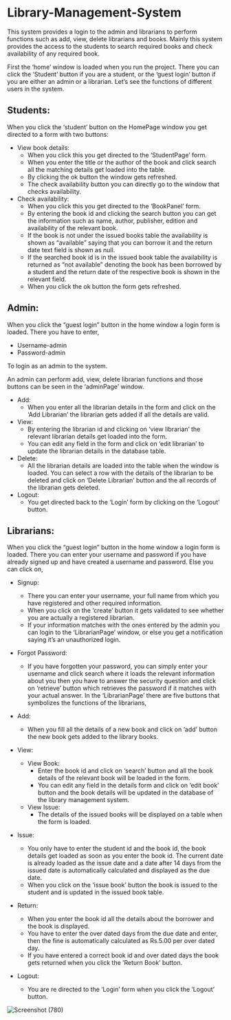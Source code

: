 # Library-Management-System

This system provides a login to the admin and librarians to perform functions such as add, view, delete librarians and books. Mainly this system provides the access to the students to search required books and check availability of any required book.
  
First the ‘home’ window is loaded when you run the project. There you can click the ‘Student’ button if you are a student, or the ‘guest login’ button if you are either an admin or a librarian. 
Let’s see the functions of different users in the system.

## Students:

When you click the ‘student’ button on the HomePage window you get directed to a form with two buttons:
* View book details: 
  * When you click this you get directed to the ‘StudentPage’ form.
  * When you enter the title or the author of the book and click search all the matching details get loaded into the table.
  * By clicking the ok button the window gets refreshed.
  * The check availability button you can directly go to the window that checks availability.
*	Check availability:
    *	 When you click this you get directed to the ‘BookPanel’ form.
    *  By entering the book id and clicking the search button you can get the information such as name, author, publisher, edition and availability of the relevant book. 
    *	 If the book is not under the issued books table the availability is shown as “available” saying that you can borrow it and the return date text field is shown as null.
    *	 If the searched book id is in the issued book table the availability is returned as “not available” denoting the book has been borrowed by a student and the return date of the respective book is shown in the relevant field.
    *  When you click the ok button the form gets refreshed. 
## Admin:

When you click the “guest login” button in the home window a login form is loaded. There you have to enter,
  * Username-admin
  * Password-admin 

To login as an admin to the system.


An admin can perform add, view, delete librarian functions and those buttons can be seen in the ‘adminPage’ window.
*	Add:
    * When you enter all the librarian details in the form and click on the ‘Add Librarian’ the librarian gets added if all the details are valid.
*	View:
    * By entering the librarian id and clicking on ‘view librarian’ the relevant librarian details get loaded into the form.
    * You can edit any field in the form and click on ‘edit librarian’ to update the librarian details in the database table.
*	Delete:
    * All the librarian details are loaded into the table when the window is loaded. You can select a row with the details of the librarian to be deleted and click on ‘Delete Librarian’ button and the all records of the librarian gets deleted.
*	Logout:
    * You get directed back to the ‘Login’ form by clicking on the ‘Logout’ button.
## Librarians:

When you click the “guest login” button in the home window a login form is loaded. There you can enter your username and password if you have already signed up and have created a username and password. Else you can click on,

* Signup:
    * There you can enter your username, your full name from which you have registered and other required information. 
    * When you click on the ‘create’ button it gets validated to see whether you are actually a registered librarian.
    * If your information matches with the ones entered by the admin you can login to the ‘LibrarianPage’ window, or else you get a notification saying it’s an unauthorized login.  
* Forgot Password:
    * If you have forgotten your password, you can simply enter your username and click search where it loads the relevant information about you then you have to answer the security question and click on ‘retrieve’ button which retrieves the password if it matches with your actual answer.
In the ‘LibrarianPage’ there are five buttons that symbolizes the functions of the librarians,
* Add:
    * When you fill all the details of a new book and click on ‘add’ button the new book gets added to the library books.

* View:
    * View Book:
        * Enter the book id and click on ‘search’ button and all the book details of the relevant book will be loaded in the form.
        * You can edit any field in the details form and click on ‘edit book’ button and the book details will be updated in the database of the library management system.
    * View Issue:
        * The details of the issued books will be displayed on a table when the form is loaded.
*	Issue:
    * You only have to enter the student id and the book id, the book details get loaded as soon as you enter the book id. The current date is already loaded as the issue date and a date after 14 days from the issued date is automatically calculated and displayed as the due date.
    * When you click on the ‘issue book’ button the book is issued to the student and is updated in the issued book table. 
* Return:
    * When you enter the book id all the details about the borrower and the book is displayed.
    * You have to enter the over dated days from the due date and enter, then the fine is automatically calculated as Rs.5.00 per over dated day.
    * If you have entered a correct book id and over dated days the book gets returned when you click the ’Return Book’ button.
* Logout:
    * You are re directed to the ‘Login’ form when you click the ‘Logout’ button.


![Screenshot (780)](https://user-images.githubusercontent.com/72261980/153770831-f2939ab1-deb2-4b27-a11a-1b1e484ad6e0.png)

